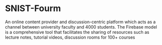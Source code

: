 # SNIST-Fourm
An online content provider and discussion-centric platform which acts as a channel between university faculty and  4000 students. 
The Firebase model is a comprehensive tool that facilitates the sharing of resources such as lecture notes, tutorial  videos, discussion rooms for 100+ courses
